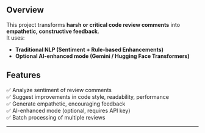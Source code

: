 

## Overview
This project transforms **harsh or critical code review comments** into **empathetic, constructive feedback**.  
It uses:
- **Traditional NLP (Sentiment + Rule-based Enhancements)**
- **Optional AI-enhanced mode (Gemini / Hugging Face Transformers)**

## Features
✅ Analyze sentiment of review comments  
✅ Suggest improvements in code style, readability, performance  
✅ Generate empathetic, encouraging feedback  
✅ AI-enhanced mode (optional, requires API key)  
✅ Batch processing of multiple reviews  

---
